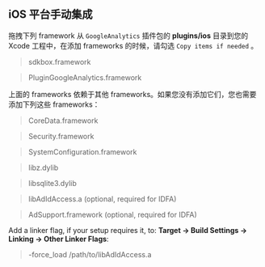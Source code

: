 ## iOS 平台手动集成
拖拽下列 framework 从 `GoogleAnalytics` 插件包的 __plugins/ios__ 目录到您的 Xcode 工程中，在添加 frameworks 的时候，请勾选 `Copy items if needed` 。

> sdkbox.framework

> PluginGoogleAnalytics.framework

上面的 frameworks 依赖于其他 frameworks。如果您没有添加它们，您也需要添加下列这些 frameworks：

> CoreData.framework

> Security.framework

> SystemConfiguration.framework

> libz.dylib

> libsqlite3.dylib

> libAdIdAccess.a (optional, required for IDFA)

> AdSupport.framework (optional, required for IDFA)

Add a linker flag, if your setup requires it, to:
__Target -> Build Settings -> Linking -> Other Linker Flags__:

> -force_load /path/to/libAdIdAccess.a
